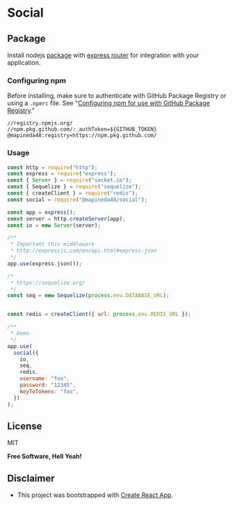 # Social

## Package

Install nodejs [package](https://docs.npmjs.com/cli/v7/commands/npm-install) with [express router](https://github.com/expressjs/express) for integration with your application.

### Configuring npm

Before installing, make sure to authenticate with GitHub Package Registry or using a `.npmrc` file. See "[Configuring npm for use with GitHub Package Registry](https://help.github.com/en/articles/configuring-npm-for-use-with-github-package-registry#authenticating-to-github-package-registry)."

```
//registry.npmjs.org/
//npm.pkg.github.com/:_authToken=${GITHUB_TOKEN}
@mapineda48:registry=https://npm.pkg.github.com/
```

### Usage

```js
const http = require("http");
const express = require("express");
const { Server } = require("socket.io");
const { Sequelize } = require("sequelize");
const { createClient } = require("redis");
const social = require("@mapineda48/social");

const app = express();
const server = http.createServer(app);
const io = new Server(server);

/**
 * Important this middleware
 * http://expressjs.com/en/api.html#express.json
 */
app.use(express.json());

/*
 * https://sequelize.org/
 */
const seq = new Sequelize(process.env.DATABASE_URL);


const redis = createClient({ url: process.env.REDIS_URL });

/**
 * Demo
 */
app.use(
  social({
    io,
    seq,
    redis,
    username: "foo",
    password: "12345",
    keyToTokens: "foo",
  })
);
```

## License

MIT

**Free Software, Hell Yeah!**

## Disclaimer

- This project was bootstrapped with [Create React App](https://github.com/facebook/create-react-app).
